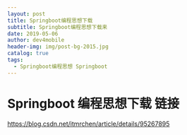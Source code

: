 ```yaml
---
layout: post
title: Springboot编程思想下载
subtitle: Springboot编程思想下载来
date: 2019-05-06
author: dev4mobile
header-img: img/post-bg-2015.jpg
catalog: true
tags:
  - Springboot编程思想 Springboot
---
```


# Springboot 编程思想下载 链接

https://blog.csdn.net/itmrchen/article/details/95267895
